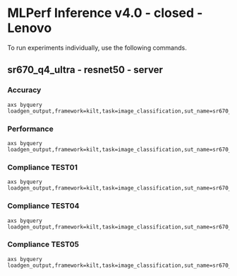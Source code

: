
# MLPerf Inference v4.0 - closed - Lenovo

To run experiments individually, use the following commands.

## sr670_q4_ultra - resnet50 - server

### Accuracy  

```
axs byquery loadgen_output,framework=kilt,task=image_classification,sut_name=sr670_q4_ultra,model_name=resnet50,device=qaic,collection_name=experiments_submission,loadgen_mode=AccuracyOnly,loadgen_scenario=Server
```

### Performance 

```
axs byquery loadgen_output,framework=kilt,task=image_classification,sut_name=sr670_q4_ultra,model_name=resnet50,device=qaic,collection_name=experiments_submission,loadgen_mode=PerformanceOnly,loadgen_compliance_test-,loadgen_scenario=Server,vc:=3:1:3:3,loadgen_target_qps=210000
```

### Compliance TEST01

```
axs byquery loadgen_output,framework=kilt,task=image_classification,sut_name=sr670_q4_ultra,model_name=resnet50,device=qaic,collection_name=experiments_submission,loadgen_mode=PerformanceOnly,loadgen_compliance_test=TEST01,loadgen_scenario=Server,vc:=3:1:3:3,loadgen_target_qps=210000
```

### Compliance TEST04

```
axs byquery loadgen_output,framework=kilt,task=image_classification,sut_name=sr670_q4_ultra,model_name=resnet50,device=qaic,collection_name=experiments_submission,loadgen_mode=PerformanceOnly,loadgen_compliance_test=TEST04,loadgen_scenario=Server,vc:=3:1:3:3,loadgen_target_qps=210000
```

### Compliance TEST05

```
axs byquery loadgen_output,framework=kilt,task=image_classification,sut_name=sr670_q4_ultra,model_name=resnet50,device=qaic,collection_name=experiments_submission,loadgen_mode=PerformanceOnly,loadgen_compliance_test=TEST05,loadgen_scenario=Server,vc:=3:1:3:3,loadgen_target_qps=210000
```

